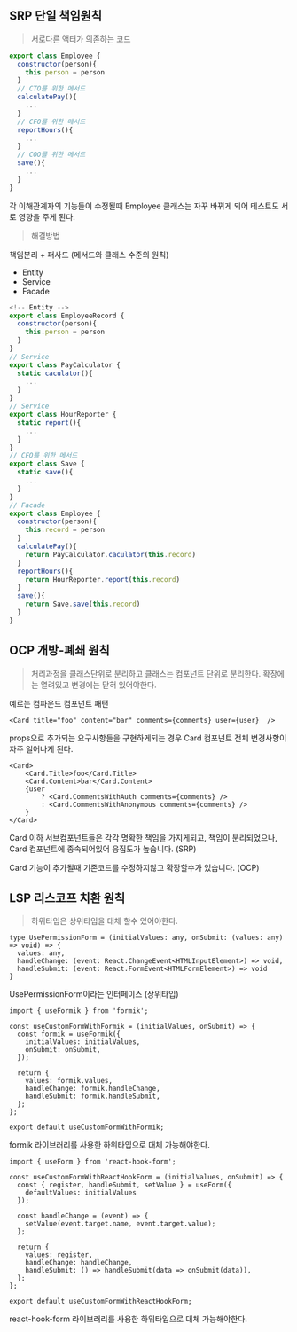 ## SRP 단일 책임원칙

> 서로다른 액터가 의존하는 코드

```js
export class Employee {
  constructor(person){
    this.person = person
  }
  // CTO를 위한 메서드
  calculatePay(){
    ...
  }
  // CFO를 위한 메서드
  reportHours(){
    ...
  }
  // COO를 위한 메서드
  save(){
    ...
  }
}
```

각 이해관계자의 기능들이 수정될때 Employee 클래스는 자꾸 바뀌게 되어 테스트도 서로 영향을 주게 된다.

> 해결방법

책임분리 + 퍼사드 (메서드와 클래스 수준의 원칙)

- Entity
- Service
- Facade

```js
<!-- Entity -->
export class EmployeeRecord {
  constructor(person){
    this.person = person
  }
}
// Service
export class PayCalculator {
  static caculator(){
    ...
  }
}
// Service
export class HourReporter {
  static report(){
    ...
  }
}
// CFO를 위한 메서드
export class Save {
  static save(){
    ...
  }
}
// Facade
export class Employee {
  constructor(person){
    this.record = person
  }
  calculatePay(){
    return PayCalculator.caculator(this.record)
  }
  reportHours(){
    return HourReporter.report(this.record)
  }
  save(){
    return Save.save(this.record)
  }
}
```

## OCP 개방-폐쇄 원칙

> 처리과정을 클래스단위로 분리하고 클래스는 컴포넌트 단위로 분리한다.
> 확장에는 열려있고 변경에는 닫혀 있어야한다.


예로는 컴파운드 컴포넌트 패턴


```tsx
<Card title="foo" content="bar" comments={comments} user={user}  />
```

props으로 추가되는 요구사항들을 구현하게되는 경우 Card 컴포넌트 전체 변경사항이 자주 일어나게 된다.

```tsx
<Card>
	<Card.Title>foo</Card.Title>
	<Card.Content>bar</Card.Content>
	{user
		? <Card.CommentsWithAuth comments={comments} />
		: <Card.CommentsWithAnonymous comments={comments} />
	}
</Card>
```

Card 이하 서브컴포넌트들은 각각 명확한 책임을 가지게되고, 책임이 분리되었으나, Card 컴포넌트에 종속되어있어 응집도가 높습니다. (SRP)

Card 기능이 추가될때 기존코드를 수정하지않고 확장할수가 있습니다. (OCP)

## LSP 리스코프 치환 원칙

> 하위타입은 상위타입을 대체 할수 있어야한다.

```tsx
type UsePermissionForm = (initialValues: any, onSubmit: (values: any) => void) => {
  values: any,
  handleChange: (event: React.ChangeEvent<HTMLInputElement>) => void,
  handleSubmit: (event: React.FormEvent<HTMLFormElement>) => void
}
```

UsePermissionForm이라는 인터페이스 (상위타입)

```tsx
import { useFormik } from 'formik';

const useCustomFormWithFormik = (initialValues, onSubmit) => {
  const formik = useFormik({
    initialValues: initialValues,
    onSubmit: onSubmit,
  });

  return {
    values: formik.values,
    handleChange: formik.handleChange,
    handleSubmit: formik.handleSubmit,
  };
};

export default useCustomFormWithFormik;
```

formik 라이브러리를 사용한 하위타입으로 대체 가능해야한다.

```tsx
import { useForm } from 'react-hook-form';

const useCustomFormWithReactHookForm = (initialValues, onSubmit) => {
  const { register, handleSubmit, setValue } = useForm({
    defaultValues: initialValues
  });

  const handleChange = (event) => {
    setValue(event.target.name, event.target.value);
  };

  return {
    values: register,
    handleChange: handleChange,
    handleSubmit: () => handleSubmit(data => onSubmit(data)),
  };
};

export default useCustomFormWithReactHookForm;
```

react-hook-form 라이브러리를 사용한 하위타입으로 대체 가능해야한다.
